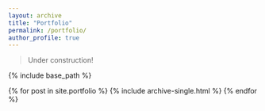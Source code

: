 ```yaml
---
layout: archive
title: "Portfolio"
permalink: /portfolio/
author_profile: true
---
```

> Under construction!

{% include base_path %}


{% for post in site.portfolio %}
  {% include archive-single.html %}
{% endfor %}
